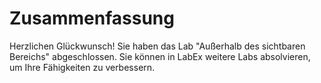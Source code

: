 # Zusammenfassung

Herzlichen Glückwunsch! Sie haben das Lab "Außerhalb des sichtbaren Bereichs" abgeschlossen. Sie können in LabEx weitere Labs absolvieren, um Ihre Fähigkeiten zu verbessern.
